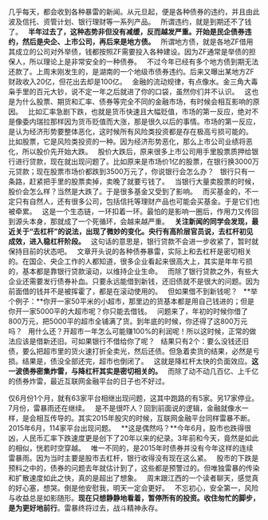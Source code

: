 几乎每天，都会收到各种暴雷的新闻。从元旦起，便是各种债券的违约，并且由此波及信托、资管计划、银行理财等一系列产品。
 
所谓违约，就是到期还不了钱了。
 
**半年过去了，这种态势非但没有减缓，反而越发严重。开始是民企债券违约，然后是央企、上市公司，再后来是地方债。**
 
所谓地方债，就是各地ZF借用其成立的公司对外举债，钱都按照ZF需要投入各种建设。因为ZF通常是举债的担保人，所以理论上是非常安全的一种债券。
 
不过今年已经有多个地方债到期无法还款了。上周末刚发生的，是湖南的一个地级市债券违约。后来又曝出某地方ZF财政收入20亿，但花出去却是100亿。
 
金融的流动规律，有点像水。金三角大毒枭手里的百元大钞，说不定一年之后就进了你的口袋，虽然你们并不认识。
 
这也是为什么股票、期货和汇率、债券等完全不同的金融市场，有时候会相互影响的原因。
 
比如汇率急剧下跌，也就是货币快速且大幅贬值，市场的第一反应，绝对不是像委内瑞拉那样因为货币贬值而大涨，那是很久以后的事情。市场的第一反应，是认为经济形势要整体恶化，这时候所有风险类投资都是存在极高亏损可能的。
 
比如股票，它是风险类投资的一种。因为经济形势恶化，那么上市公司业绩将恶化，所以股价先开始大跌。
 
股价大跌后，原来很多上市公司用手里股票质押给银行进行贷款，现在就出现问题了。比如原来是市场价1亿的股票，在银行换3000万元贷款；现在股票市场价都跌到3500万元了，你说银行会怎么办？
 
银行只有一条路，赶紧把手里的股票卖掉，卖晚了就要亏钱了。
 
当银行大量卖股票的时候，股价会怎么样？当然是大跌了。于是很多基金又受到了影响。
 
而买基金的，不一定只有自然人，还有很多公司，包括信托等理财产品也可能会买基金。于是它们也被牵累。
 
这是一个生态链，一环扣着一环。最怕的是影响一圈后，作用力又传回到源头本身，那就成了一个死循环，会越来越严重。
 
**关注新闻的同学会发现，最近关于“去杠杆”的说法，出现了微妙的变化。央行有高阶层官员说，去杠杆初见成效，进入稳杠杆阶段。**
 
这句话的意思是，银行贷款不会进一步收紧了，暂时就保持目前的状态吧。
 
文章开头说的各种债券暴雷，实际上和去杠杆是密切相关的。在国企、央企工作的人都知道，很多企业看起来很高大上，其实是年年亏损的，基本都是靠银行贷款滚动，以维持企业生命。
 
而除了银行贷款之外，有些大企业还需要发行债券补血。只要永远能借到新钱，还旧债就不是很大的问题。因为前面借的钱并不是被挥霍了，都是在滚动使用的。
 
但如果借不到新钱呢？
 
**举个例子：**你开一家50平米的小超市，那里边的货基本都是用自己钱进的；但是你开一家5000平的大超市呢？你只能去借钱。
 
问题来了，年初的时候你借了800万元，把5000平的超市全铺满了货。到年底的时候，你还得了这800万元吗？
 
用什么还？开超市一年怎么可能赚100%的利润呢！所以这时候，正常的做法应该是借新还旧。可如果银行不借给你了呢？
 
结果只有2个：要么没钱还旧债，要么把超市里的货火速打折全卖光，然后还债。但急着卖货的结果，必然是亏损。结果是，债没全部还完，超市也倒闭了。
 
这就是降杠杆太快的负面效应。**这一波债券密集炸雷，与降杠杆其实是密切相关的。**
 
而除了动不动几百亿、上千亿的债券炸雷，最近互联网金融平台的日子也不好过。
  
仅6月份1个月，就有63家平台相继出现问题，这其中跑路的有5家。另17家停业。7月份，雷暴雨还在继续。
 
是不是很吓人？回到前面说的逻辑，金融就像水一样，是会相互传导的。其实2015年股灾的时候，互联网金融平台同样雷暴不断。2015年6月，114家平台出现问题。
 
**这是偶然吗？**今年6月，股市也跌得很凶，人民币汇率下跌速度更是创下了20年以来的纪录。3年前和今天，竟然是如此的相似，恍若时空穿越。
 
唯一不同的，是2015年时债券并没有今年这样的连续雷暴雨。因为当时主要是股市去杠杆，银行收得没有现在这么紧。
 
股市的下跌是预料之中的，债券的问题去年就估计到了，这些都是预警过的。但唯独雷暴的传染和扩散速度如此之快，真的是超出了想象。
 
周末跟江西的一个读者聊天，感觉真的好心塞，想哭。倒是他安慰我，明天一定会更好。
 
不忘初心，安全第一，风险与收益总是如影随形。**现在只想静静地看着，暂停所有的投资。收住匆忙的脚步，是为更好地前行**。雷暴终将过去，战斗精神永存。